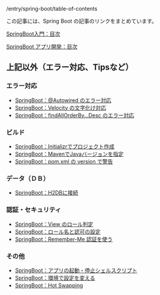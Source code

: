 /entry/spring-boot/table-of-contents

この記事には、Spring Boot の記事のリンクをまとめています。

[SpringBoot入門：目次](/entry/spring-boot/intro/table-of-contents)

[SpringBoot アプリ開発：目次](/entry/spring-boot/dev-web-app/table-of-contents)


## 上記以外（エラー対応、Tipsなど）
### エラー対応
- [SpringBoot：@Autowired のエラー対応]()
- [SpringBoot：Velocity の文字化け対応]()
- [SpringBoot：findAllOrderBy…Desc のエラー対応]()

### ビルド
- [SpringBoot：Initializrでプロジェクト作成]()
- [SpringBoot：MavenでJavaバージョンを指定]()
- [SpringBoot：pom.xml の version で警告]()

### データ（ＤＢ）
- [SpringBoot：H2DBに接続](/entry/spring-boot/intro/connect-h2db)

### 認証・セキュリティ
- [SpringBoot：View のロール判定]()
- [SpringBoot：ロール名と認可の設定]()
- [SpringBoot：Remember-Me 認証を使う]()

### その他
- [SpringBoot：アプリの起動・停止シェルスクリプト](/entry/spring-boot/start-stop-script-chkconfig)
- [SpringBoot：環境で設定を変える](/entry/spring-boot/intro/switch-config)
- [SpringBoot：Hot Swapping](/entry/spring-boot/intro/hot-swapping)
